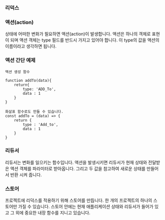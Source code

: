 ### 리덕스

### 액션(action)
상태에 어떠한 변화가 필요하면 액션(action)이 발생합니다.
액션은 하나의 객체로 표현이 되며 액션 객체는 type 필드를
반드시 가지고 있어야 합니다. 이 type의 값을 액션의 이름이라고 생각하면 됩니다.

### 액션 간단 예제

```
액션 생성 함수

function addTo(data){
    return{
        type: 'ADD_To',
        data : 1
    }
}

화살표 함수로도 만들 수 있습니다.
const addTo = (data) => {
    return {
        type : 'Add_to',
        data : 1
    }
}
```

### 리듀서 
리듀서는 변화를 일으키는 함수입니다. 액션을 발생시키면
리듀서가 현재 상태와 전달받은 액션 객체를 파라미터로 받아옵니다. 그리고 두 값을 참고하여 새로운 상태를 만들어서 반환 시켜 줍니다.


### 스토어
프로젝트에 리덕스를 적용하기 위해 스토어를 만듭니다.
한 개의 프로젝트의 하나의 스토어만 가질 수 있습니다.
스토어 안에는 현재 애플리케이션 상태와 리듀서가 들어가 있고 그 외에 중요한 내장 함수를 지니고 있습니다.

